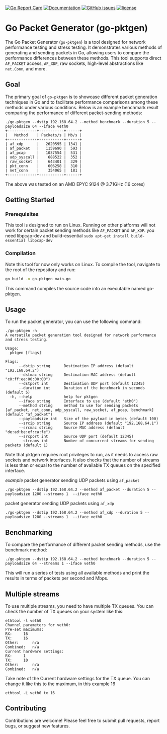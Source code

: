 [![Go Report Card](https://goreportcard.com/badge/github.com/atoonk/go-pktgen)](https://goreportcard.com/report/github.com/atoonk/go-pktgen)
[![Documentation](https://godoc.org/github.com/atoonk/go-pktgen?status.svg)](https://godoc.org/github.com/atoonk/go-pktgen)
[![GitHub issues](https://img.shields.io/github/issues/atoonk/go-pktgen.svg)](https://github.com/atoonk/go-pktgen/issues)
[![license](https://img.shields.io/github/license/atoonk/go-pktgen.svg)](https://github.com/atoonk/go-pktgen/blob/master/LICENSE)
# Go Packet Generator (go-pktgen)

The Go Packet Generator (`go-pktgen`) is a tool designed for network performance testing and stress testing. It demonstrates various methods of generating and sending packets in Go, allowing users to compare the performance differences between these methods. This tool supports direct `AF_PACKET` access, `AF_XDP`, raw sockets, high-level abstractions like `net.Conn`, and more.

## Goal
The primary goal of `go-pktgen` is to showcase different packet generation techniques in Go and to facilitate performance comparisons among these methods under various conditions. 
Below is an example benchmark result comparing the performance of different packet-sending methods:

```
./go-pktgen --dstip 192.168.64.2 --method benchmark --duration 5 --payloadsize 64 --iface veth0
+-------------+-----------+------+
|   Method    | Packets/s | Mb/s |
+-------------+-----------+------+
| af_xdp      |   2620595 | 1341 |
| af_packet   |   1159690 |  593 |
| af_pcap     |   1037554 |  531 |
| udp_syscall |    688522 |  352 |
| raw_socket  |    643401 |  329 |
| pkt_conn    |    606258 |  310 |
| net_conn    |    354065 |  181 |
+-------------+-----------+------+

```

The above was tested on an AMD EPYC 9124 @ 3.71GHz (16 cores)


## Getting Started

### Prerequisites
This tool is designed to run on Linux. Running on other platforms will not work for certain packet sending methods like `AF_PACKET` and `AF_XDP`. 
you need libpcap-dev and build-essential
`sudo apt-get install build-essential libpcap-dev`

### Compilation
Note this tool for now only works on Linux. 
To compile the tool, navigate to the root of the repository and run:

```sh
go build -o go-pktgen main.go
```
This command compiles the source code into an executable named go-pktgen.


## Usage
To run the packet generator, you can use the following command:
```
./go-pktgen -h
A versatile packet generation tool designed for network performance and stress testing.

Usage:
  pktgen [flags]

Flags:
      --dstip string      Destination IP address (default "192.168.64.2")
      --dstmac string     Destination MAC address (default "c0:ff:ee:00:00:00")
      --dstport int       Destination UDP port (default 12345)
      --duration int      Duration of the benchmark in seconds (default 5)
  -h, --help              help for pktgen
      --iface string      Interface to use (default "eth0")
      --method string     method to use for sending packets [af_packet, net_conn, udp_syscall, raw_socket, af_pcap, benchmark] (default "af_packet")
      --payloadsize int   Size of the payload in bytes (default 100)
      --srcip string      Source IP address (default "192.168.64.1")
      --srcmac string     Source MAC address (default "de:ad:be:ef:ca:fe")
      --srcport int       Source UDP port (default 12345)
      --streams int       Number of concurrent streams for sending packets (default 1)
```

Note that pktgen requires root privileges to run, as it needs to access raw sockets and network interfaces. 
It also checks that the number of streams is less than or equal to the number of available TX queues on the specified interface.

*example*
packet generator sending UDP packets using `af_packet`
```
./go-pktgen --dstip 192.168.64.2 --method af_packet --duration 5 --payloadsize 1200 --streams 1  --iface veth0
```

packet generator sending UDP packets using `af_xdp`
```
./go-pktgen --dstip 192.168.64.2 --method af_xdp --duration 5 --payloadsize 1200 --streams 1  --iface veth0
```

## Benchmarking
To compare the performance of different packet sending methods, use the benchmark method:

```
./go-pktgen --dstip 192.168.64.2 --method benchmark --duration 5 --payloadsize 64 --streams 1 --iface veth0
```
This will run a series of tests using all available methods and print the results in terms of packets per second and Mbps.

## Multiple streams
To use multiple streams, you need to have multiple TX queues. You can check the number of TX queues on your system like this:
```
ethtool -l veth0
Channel parameters for veth0:
Pre-set maximums:
RX:		16
TX:		16
Other:		n/a
Combined:	n/a
Current hardware settings:
RX:		1
TX:		10
Other:		n/a
Combined:	n/a
```

Take note of the Current hardware settings for the TX queue. 
You can change it like this to the maximum, in this example 16
```
ethtool -L veth0 tx 16
```

## Contributing
Contributions are welcome! Please feel free to submit pull requests, report bugs, or suggest new features.


